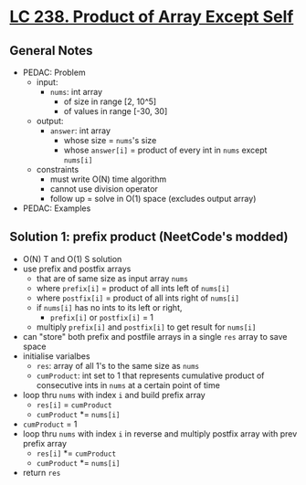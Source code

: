 # [LC 238. Product of Array Except Self](https://leetcode.com/problems/product-of-array-except-self/)

## General Notes

- PEDAC: Problem
  - input:
    - `nums`: int array
      - of size in range \[2, 10^5]
      - of values in range \[-30, 30]
  - output:
    - `answer`: int array
      - whose size = `nums`'s size
      - whose `answer[i]` = product of every int in `nums` except `nums[i]`
  - constraints
    - must write O(N) time algorithm
    - cannot use division operator
    - follow up = solve in O(1) space (excludes output array)
- PEDAC: Examples

## Solution 1: prefix product (NeetCode's modded)

- O(N) T and O(1) S solution
- use prefix and postfix arrays
  - that are of same size as input array `nums`
  - where `prefix[i]` = product of all ints left of `nums[i]`
  - where `postfix[i]` = product of all ints right of `nums[i]`
  - if `nums[i]` has no ints to its left or right,
    - `prefix[i]` or `postfix[i]` = 1
  - multiply `prefix[i]` and `postfix[i]` to get result for `nums[i]`
- can "store" both prefix and postfile arrays in a single `res` array to save space
- initialise varialbes
  - `res`: array of all 1's to the same size as `nums`
  - `cumProduct`: int set to 1 that represents cumulative product of consecutive ints in `nums` at a certain point of time
- loop thru `nums` with index `i` and build prefix array
  - `res[i]` = `cumProduct`
  - `cumProduct` *= `nums[i]`
- `cumProduct` = 1
- loop thru `nums` with index `i` in reverse and multiply postfix array with prev prefix array
  - `res[i]` *= `cumProduct`
  - `cumProduct` *= `nums[i]`
- return `res`
